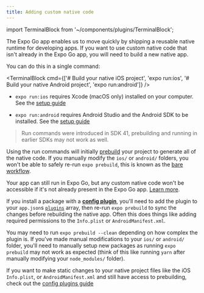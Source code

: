 ```yaml
---
title: Adding custom native code
---
```


import TerminalBlock from '~/components/plugins/TerminalBlock';

The Expo Go app enables us to move quickly by shipping a reusable native runtime for developing apps. If you want to use custom native code that isn't already in the Expo Go app, you will need to build a new native app.

You can do this in a single command:

<TerminalBlock cmd={['# Build your native iOS project', 'expo run:ios', '# Build your native Android project', 'expo run:android']} />

<!-- TODO: Add a doctor command bootstrap easier -->
<!-- TODO: Don't link outside of Expo docs -->

- `expo run:ios` requires Xcode (macOS only) installed on your computer. See the [setup guide](https://reactnative.dev/docs/environment-setup)

<!-- TODO: Add a doctor command bootstrap easier -->
<!-- TODO: Don't link outside of Expo docs -->

- `expo run:android` requires Android Studio and the Android SDK to be installed. See the [setup guide](https://reactnative.dev/docs/environment-setup)

> Run commands were introduced in SDK 41, prebuilding and running in earlier SDKs may not work as well.

<!-- TODO: Link to run commands doc -->
<!-- TODO: Link to prebuild commands doc -->

Using the run commands will initially [prebuild](https://expo.fyi/prebuilding) your project to generate all of the native code. If you manually modify the `ios/` or `android/` folders, you won't be able to safely re-run `expo prebuild`, this is known as the [bare workflow](../introduction/managed-vs-bare.md#bare-workflow).

Your app can still run in Expo Go, but any custom native code won't be accessible if it's not already present in the Expo Go app. [Learn more](./using-expo-client).

If you install a package with a [**config plugin**](../guides/config-plugins), you'll need to add the plugin to your `app.json`s [`plugins`](../versions/latest/config/app/#plugins) array, then re-run `expo prebuild` to sync the changes before rebuilding the native app. Often this does things like adding required permissions to the `Info.plist` or `AndroidManifest.xml`.

You may need to run `expo prebuild --clean` depending on how complex the plugin is. If you've made manual modifications to your `ios/` or `android/` folder, you'll need to manually setup new packages as running `expo prebuild` may not work as expected (think of this like running `yarn` after manually modifying your `node_modules/` folder).

If you want to make static changes to your native project files like the iOS `Info.plist`, or `AndroidManifest.xml` and still have access to prebuilding, check out the [config plugins guide](../guides/config-plugins/#creating-a-plugin)
